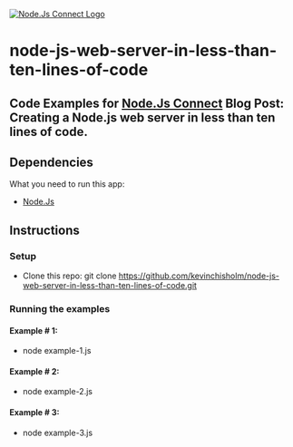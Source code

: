 [![Node.Js Connect Logo](http://www.nodejsconnect.com//sites/default/themes/drupalconnect/images/layout/logo-lo.png)](http://www.nodejsconnect.com/)

# node-js-web-server-in-less-than-ten-lines-of-code

## Code Examples for [Node.Js Connect](http://www.nodejsconnect.com/) Blog Post: Creating a Node.js web server in less than ten lines of code.

## Dependencies

What you need to run this app:

* <a href="https://nodejs.org" target="_blank">Node.Js</a>

## Instructions

### Setup

* Clone this repo: git clone https://github.com/kevinchisholm/node-js-web-server-in-less-than-ten-lines-of-code.git

### Running the examples

#### Example # 1:

* node example-1.js

#### Example # 2:

* node example-2.js

#### Example # 3:

* node example-3.js
